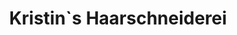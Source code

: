 ---
title: "Kristin`s Haarschneiderei"
url: /gerstungen/kristin-s-haarschneiderei/
shop: Friseur
---